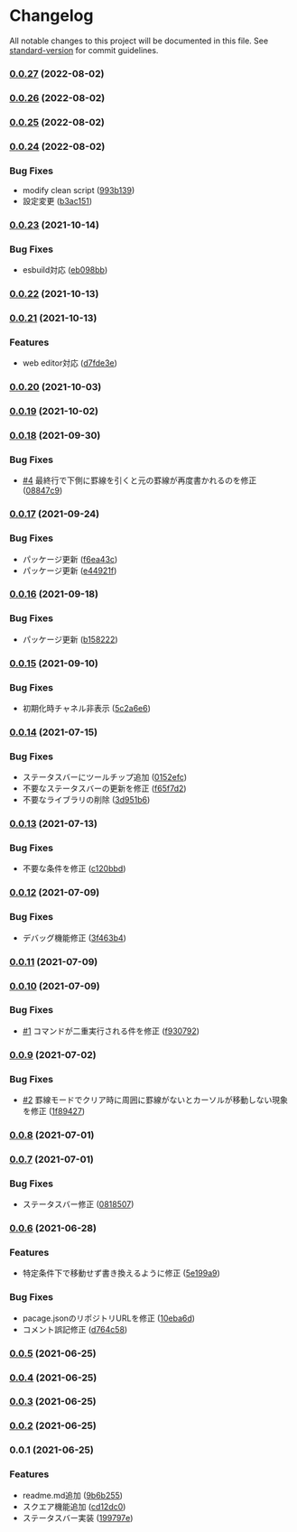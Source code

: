 # Changelog

All notable changes to this project will be documented in this file. See [standard-version](https://github.com/conventional-changelog/standard-version) for commit guidelines.

### [0.0.27](https://github.com/taizod1024/vscode-boxdraw-extension/compare/v0.0.26...v0.0.27) (2022-08-02)

### [0.0.26](https://github.com/taizod1024/vscode-boxdraw-extension/compare/v0.0.25...v0.0.26) (2022-08-02)

### [0.0.25](https://github.com/taizod1024/vscode-boxdraw-extension/compare/v0.0.24...v0.0.25) (2022-08-02)

### [0.0.24](https://github.com/taizod1024/vscode-boxdraw-extension/compare/v0.0.23...v0.0.24) (2022-08-02)


### Bug Fixes

* modify clean script ([993b139](https://github.com/taizod1024/vscode-boxdraw-extension/commit/993b139556bb2ff25ac4173b061df5819cd94a4c))
* 設定変更 ([b3ac151](https://github.com/taizod1024/vscode-boxdraw-extension/commit/b3ac151af7691d72bc1ab5f3994cc7f180943cd9))

### [0.0.23](https://github.com/taizod1024/vscode-boxdraw-extension/compare/v0.0.22...v0.0.23) (2021-10-14)


### Bug Fixes

* esbuild対応 ([eb098bb](https://github.com/taizod1024/vscode-boxdraw-extension/commit/eb098bb5a6fe7144a7b2fee76ea054a9ca9e1994))

### [0.0.22](https://github.com/taizod1024/vscode-boxdraw-extension/compare/v0.0.21...v0.0.22) (2021-10-13)

### [0.0.21](https://github.com/taizod1024/vscode-boxdraw-extension/compare/v0.0.20...v0.0.21) (2021-10-13)


### Features

* web editor対応 ([d7fde3e](https://github.com/taizod1024/vscode-boxdraw-extension/commit/d7fde3ee4194dc8272c8a2bde5b54494a6dd322c))

### [0.0.20](https://github.com/taizod1024/vscode-boxdraw-extension/compare/v0.0.19...v0.0.20) (2021-10-03)

### [0.0.19](https://github.com/taizod1024/vscode-boxdraw-extension/compare/v0.0.18...v0.0.19) (2021-10-02)

### [0.0.18](https://github.com/taizod1024/vscode-boxdraw-extension/compare/v0.0.17...v0.0.18) (2021-09-30)


### Bug Fixes

* [#4](https://github.com/taizod1024/vscode-boxdraw-extension/issues/4) 最終行で下側に罫線を引くと元の罫線が再度書かれるのを修正 ([08847c9](https://github.com/taizod1024/vscode-boxdraw-extension/commit/08847c9524e0fee74fdbfae519bc83f8512b7597))

### [0.0.17](https://github.com/taizod1024/vscode-boxdraw-extension/compare/v0.0.16...v0.0.17) (2021-09-24)


### Bug Fixes

* パッケージ更新 ([f6ea43c](https://github.com/taizod1024/vscode-boxdraw-extension/commit/f6ea43c16b42ebc30e997a25cdc2de375af3965a))
* パッケージ更新 ([e44921f](https://github.com/taizod1024/vscode-boxdraw-extension/commit/e44921fa90f8b073c9ae1685bfc277ad564fd6a4))

### [0.0.16](https://github.com/taizod1024/vscode-boxdraw-extension/compare/v0.0.15...v0.0.16) (2021-09-18)


### Bug Fixes

* パッケージ更新 ([b158222](https://github.com/taizod1024/vscode-boxdraw-extension/commit/b158222cda356fee1a18448bd0631d9a72430df2))

### [0.0.15](https://github.com/taizod1024/vscode-boxdraw-extension/compare/v0.0.14...v0.0.15) (2021-09-10)


### Bug Fixes

* 初期化時チャネル非表示 ([5c2a6e6](https://github.com/taizod1024/vscode-boxdraw-extension/commit/5c2a6e6b0b0dc16b894a7b6badc8e46d261492e1))

### [0.0.14](https://github.com/taizod1024/vscode-boxdraw-extension/compare/v0.0.13...v0.0.14) (2021-07-15)


### Bug Fixes

* ステータスバーにツールチップ追加 ([0152efc](https://github.com/taizod1024/vscode-boxdraw-extension/commit/0152efce80ab3d3500714eee4dbf349db07dc00c))
* 不要なステータスバーの更新を修正 ([f65f7d2](https://github.com/taizod1024/vscode-boxdraw-extension/commit/f65f7d2aa7436fdfe76566c2b7f519ccc8481fff))
* 不要なライブラリの削除 ([3d951b6](https://github.com/taizod1024/vscode-boxdraw-extension/commit/3d951b634d68edbca008853d6ae0cb08802d65d9))

### [0.0.13](https://github.com/taizod1024/vscode-boxdraw-extension/compare/v0.0.12...v0.0.13) (2021-07-13)


### Bug Fixes

* 不要な条件を修正 ([c120bbd](https://github.com/taizod1024/vscode-boxdraw-extension/commit/c120bbd72401abab75f355ba17601a8930d4cc0b))

### [0.0.12](https://github.com/taizod1024/vscode-boxdraw-extension/compare/v0.0.11...v0.0.12) (2021-07-09)


### Bug Fixes

* デバッグ機能修正 ([3f463b4](https://github.com/taizod1024/vscode-boxdraw-extension/commit/3f463b4bb469fe6935b75f9f0fd9e22d75fd0ec7))

### [0.0.11](https://github.com/taizod1024/vscode-boxdraw-extension/compare/v0.0.10...v0.0.11) (2021-07-09)

### [0.0.10](https://github.com/taizod1024/vscode-boxdraw-extension/compare/v0.0.9...v0.0.10) (2021-07-09)


### Bug Fixes

* [#1](https://github.com/taizod1024/vscode-boxdraw-extension/issues/1) コマンドが二重実行される件を修正 ([f930792](https://github.com/taizod1024/vscode-boxdraw-extension/commit/f930792bfc5b1e2f412ca5b628833911849fe378))

### [0.0.9](https://github.com/taizod1024/vscode-boxdraw-extension/compare/v0.0.8...v0.0.9) (2021-07-02)


### Bug Fixes

* [#2](https://github.com/taizod1024/vscode-boxdraw-extension/issues/2) 罫線モードでクリア時に周囲に罫線がないとカーソルが移動しない現象を修正 ([1f89427](https://github.com/taizod1024/vscode-boxdraw-extension/commit/1f89427226ae01fb68b890ab1fe4e7fffa075f85))

### [0.0.8](https://github.com/taizod1024/vscode-boxdraw-extension/compare/v0.0.7...v0.0.8) (2021-07-01)

### [0.0.7](https://github.com/taizod1024/vscode-boxdraw-extension/compare/v0.0.6...v0.0.7) (2021-07-01)


### Bug Fixes

* ステータスバー修正 ([0818507](https://github.com/taizod1024/vscode-boxdraw-extension/commit/08185070bf639b8ae5682b9e5397241e5580aefa))

### [0.0.6](https://github.com/taizod1024/vscode-boxdraw-extension/compare/v0.0.5...v0.0.6) (2021-06-28)


### Features

* 特定条件下で移動せず書き換えるように修正 ([5e199a9](https://github.com/taizod1024/vscode-boxdraw-extension/commit/5e199a943245f2c162a8f9ba89ba41f617519cac))


### Bug Fixes

* pacage.jsonのリポジトリURLを修正 ([10eba6d](https://github.com/taizod1024/vscode-boxdraw-extension/commit/10eba6d9beab815277ab357293a9c33f542d9b7f))
* コメント誤記修正 ([d764c58](https://github.com/taizod1024/vscode-boxdraw-extension/commit/d764c58f982d06e39a4522de2c252f7c4d10ad6a))

### [0.0.5](https://github.com/taizod1024/boxdraw-extension/compare/v0.0.4...v0.0.5) (2021-06-25)

### [0.0.4](https://github.com/taizod1024/boxdraw-extension/compare/v0.0.3...v0.0.4) (2021-06-25)

### [0.0.3](https://github.com/taizod1024/boxdraw-extension/compare/v0.0.2...v0.0.3) (2021-06-25)

### [0.0.2](https://github.com/taizod1024/boxdraw-extension/compare/v0.0.1...v0.0.2) (2021-06-25)

### 0.0.1 (2021-06-25)


### Features

* readme.md追加 ([9b6b255](https://github.com/taizod1024/boxdraw-extension/commit/9b6b25540142ef603e324aab4b1efa2ee6cf8a0e))
* スクエア機能追加 ([cd12dc0](https://github.com/taizod1024/boxdraw-extension/commit/cd12dc0280533c5ed10c3b508d7c2fc7b5d855ae))
* ステータスバー実装 ([199797e](https://github.com/taizod1024/boxdraw-extension/commit/199797eb0b6d01d75a48f7863cbd04c04b2891d4))
